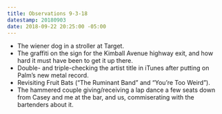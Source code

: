 ```yaml
---
title: Observations 9-3-18
datestamp: 20180903
date: 2018-09-22 20:25:00 -05:00
---
```


- The wiener dog in a stroller at Target.
- The graffiti on the sign for the Kimball Avenue highway exit, and how hard it must have been to get it up there.
- Double- and triple-checking the artist title in iTunes after putting on Palm’s new metal record.
- Revisiting Fruit Bats (“The Ruminant Band” and “You’re Too Weird”).
- The hammered couple giving/receiving a lap dance a few seats down from Casey and me at the bar, and us, commiserating with the bartenders about it.
